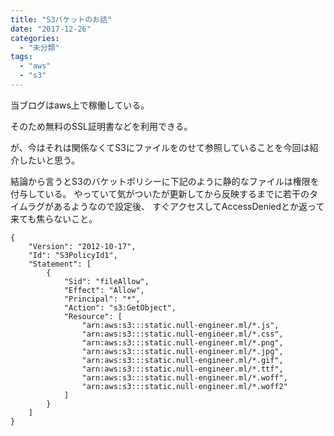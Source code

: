 ```yaml
---
title: "S3バケットのお話"
date: "2017-12-26"
categories: 
  - "未分類"
tags: 
  - "aws"
  - "s3"
---
```


当ブログはaws上で稼働している。

そのため無料のSSL証明書などを利用できる。

が、今はそれは関係なくてS3にファイルをのせて参照していることを今回は紹介したいと思う。

結論から言うとS3のバケットポリシーに下記のように静的なファイルは権限を付与している。 やっていて気がついたが更新してから反映するまでに若干のタイムラグがあるようなので設定後、 すぐアクセスしてAccessDeniedとか返って来ても焦らないこと。

```
{
    "Version": "2012-10-17",
    "Id": "S3PolicyId1",
    "Statement": [
        {
            "Sid": "fileAllow",
            "Effect": "Allow",
            "Principal": "*",
            "Action": "s3:GetObject",
            "Resource": [
                "arn:aws:s3:::static.null-engineer.ml/*.js",
                "arn:aws:s3:::static.null-engineer.ml/*.css",
                "arn:aws:s3:::static.null-engineer.ml/*.png",
                "arn:aws:s3:::static.null-engineer.ml/*.jpg",
                "arn:aws:s3:::static.null-engineer.ml/*.gif",
                "arn:aws:s3:::static.null-engineer.ml/*.ttf",
                "arn:aws:s3:::static.null-engineer.ml/*.woff",
                "arn:aws:s3:::static.null-engineer.ml/*.woff2"
            ]
        }
    ]
}
```

